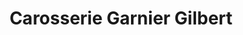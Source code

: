 ---
title: "Carosserie Garnier Gilbert"
url: /vert-saint-denis/carosserie-garnier-gilbert/
shop: Autowerkstatt
---